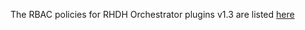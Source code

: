 The RBAC policies for RHDH Orchestrator plugins v1.3 are listed [here](https://github.com/janus-idp/backstage-plugins/blob/release-1.3/plugins/orchestrator/docs/Permissions.md)
